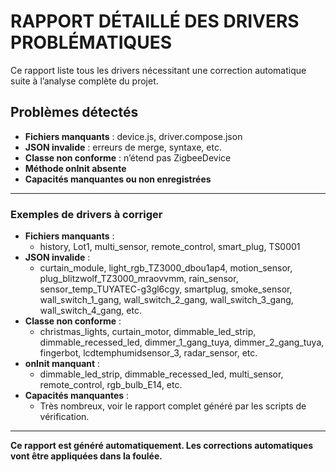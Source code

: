 # RAPPORT DÉTAILLÉ DES DRIVERS PROBLÉMATIQUES

Ce rapport liste tous les drivers nécessitant une correction automatique suite à l’analyse complète du projet.

## Problèmes détectés

- **Fichiers manquants** : device.js, driver.compose.json
- **JSON invalide** : erreurs de merge, syntaxe, etc.
- **Classe non conforme** : n’étend pas ZigbeeDevice
- **Méthode onInit absente**
- **Capacités manquantes ou non enregistrées**

---

### Exemples de drivers à corriger

- **Fichiers manquants** :
  - history, Lot1, multi_sensor, remote_control, smart_plug, TS0001
- **JSON invalide** :
  - curtain_module, light_rgb_TZ3000_dbou1ap4, motion_sensor, plug_blitzwolf_TZ3000_mraovvmm, rain_sensor, sensor_temp_TUYATEC-g3gl6cgy, smartplug, smoke_sensor, wall_switch_1_gang, wall_switch_2_gang, wall_switch_3_gang, wall_switch_4_gang, etc.
- **Classe non conforme** :
  - christmas_lights, curtain_motor, dimmable_led_strip, dimmable_recessed_led, dimmer_1_gang_tuya, dimmer_2_gang_tuya, fingerbot, lcdtemphumidsensor_3, radar_sensor, etc.
- **onInit manquant** :
  - dimmable_led_strip, dimmable_recessed_led, multi_sensor, remote_control, rgb_bulb_E14, etc.
- **Capacités manquantes** :
  - Très nombreux, voir le rapport complet généré par les scripts de vérification.

---

**Ce rapport est généré automatiquement. Les corrections automatiques vont être appliquées dans la foulée.** 
